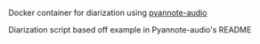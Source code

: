 Docker container for diarization using [pyannote-audio](https://github.com/pyannote/pyannote-audio)

Diarization script based off example in Pyannote-audio's README